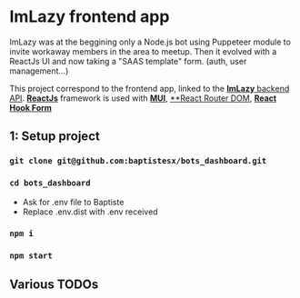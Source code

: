 # ImLazy frontend app

ImLazy was at the beggining only a Node.js bot using Puppeteer module to invite workaway members in the area to meetup.
Then it evolved with a ReactJs UI and now taking a "SAAS template" form. (auth, user management...)

This project correspond to the frontend app, linked to the [**ImLazy** backend API](https://github.com/baptistesx/im-lazy-backend).
[**ReactJs**](https://fr.reactjs.org/) framework is used with [**MUI**](https://mui.com/), [\*\*React Router DOM](https://v5.reactrouter.com/web/guides/quick-start), [**React Hook Form**](https://react-hook-form.com/)

## 1: Setup project

### `git clone git@github.com:baptistesx/bots_dashboard.git`
### `cd bots_dashboard`
- Ask for .env file to Baptiste
- Replace .env.dist with .env received
### `npm i`
### `npm start`

## Various TODOs

